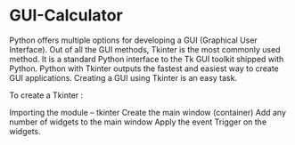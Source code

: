 # GUI-Calculator

Python offers multiple options for developing a GUI (Graphical User Interface). Out of all the GUI methods, Tkinter is the most commonly used method. It is a standard Python interface to the Tk GUI toolkit shipped with Python. Python with Tkinter outputs the fastest and easiest way to create GUI applications. Creating a GUI using Tkinter is an easy task.
 

To create a Tkinter :
 

Importing the module – tkinter
Create the main window (container)
Add any number of widgets to the main window
Apply the event Trigger on the widgets.
